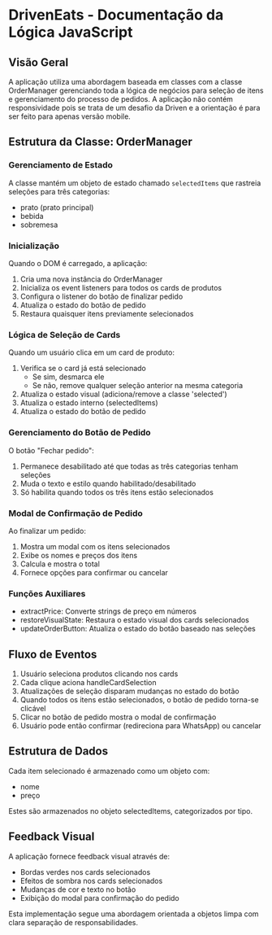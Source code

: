 # DrivenEats - Documentação da Lógica JavaScript

## Visão Geral
A aplicação utiliza uma abordagem baseada em classes com a classe OrderManager gerenciando toda a lógica de negócios para seleção de itens e gerenciamento do processo de pedidos. A aplicação não contém responsividade pois se trata de um desafio da Driven e a orientação é para ser feito para apenas versão mobile.

## Estrutura da Classe: OrderManager

### Gerenciamento de Estado
A classe mantém um objeto de estado chamado `selectedItems` que rastreia seleções para três categorias:
- prato (prato principal)
- bebida
- sobremesa

### Inicialização
Quando o DOM é carregado, a aplicação:
1. Cria uma nova instância do OrderManager
2. Inicializa os event listeners para todos os cards de produtos
3. Configura o listener do botão de finalizar pedido
4. Atualiza o estado do botão de pedido
5. Restaura quaisquer itens previamente selecionados

### Lógica de Seleção de Cards
Quando um usuário clica em um card de produto:
1. Verifica se o card já está selecionado
   - Se sim, desmarca ele
   - Se não, remove qualquer seleção anterior na mesma categoria
2. Atualiza o estado visual (adiciona/remove a classe 'selected')
3. Atualiza o estado interno (selectedItems)
4. Atualiza o estado do botão de pedido

### Gerenciamento do Botão de Pedido
O botão "Fechar pedido":
1. Permanece desabilitado até que todas as três categorias tenham seleções
2. Muda o texto e estilo quando habilitado/desabilitado
3. Só habilita quando todos os três itens estão selecionados

### Modal de Confirmação de Pedido
Ao finalizar um pedido:
1. Mostra um modal com os itens selecionados
2. Exibe os nomes e preços dos itens
3. Calcula e mostra o total
4. Fornece opções para confirmar ou cancelar

### Funções Auxiliares
- extractPrice: Converte strings de preço em números
- restoreVisualState: Restaura o estado visual dos cards selecionados
- updateOrderButton: Atualiza o estado do botão baseado nas seleções

## Fluxo de Eventos
1. Usuário seleciona produtos clicando nos cards
2. Cada clique aciona handleCardSelection
3. Atualizações de seleção disparam mudanças no estado do botão
4. Quando todos os itens estão selecionados, o botão de pedido torna-se clicável
5. Clicar no botão de pedido mostra o modal de confirmação
6. Usuário pode então confirmar (redireciona para WhatsApp) ou cancelar

## Estrutura de Dados
Cada item selecionado é armazenado como um objeto com:
- nome
- preço

Estes são armazenados no objeto selectedItems, categorizados por tipo.

## Feedback Visual
A aplicação fornece feedback visual através de:
- Bordas verdes nos cards selecionados
- Efeitos de sombra nos cards selecionados
- Mudanças de cor e texto no botão
- Exibição do modal para confirmação do pedido

Esta implementação segue uma abordagem orientada a objetos limpa com clara separação de responsabilidades.
